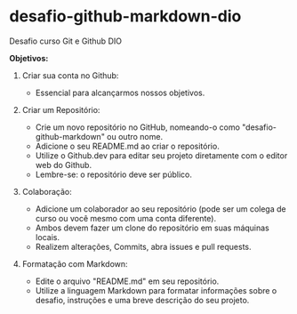 # desafio-github-markdown-dio
Desafio curso Git e Github DIO

**Objetivos:**

  1. Criar sua conta no Github:
     - Essencial para alcançarmos nossos objetivos.
       
  2. Criar um Repositório:
       - Crie um novo repositório no GitHub, nomeando-o como "desafio-github-markdown" ou outro nome.
       - Adicione o seu README.md ao criar o repositório.
       - Utilize o Github.dev para editar seu projeto diretamente com o editor web do Github.
       - Lembre-se: o repositório deve ser público.
  
  4. Colaboração:
       - Adicione um colaborador ao seu repositório (pode ser um colega de curso ou você mesmo com uma conta diferente).
       - Ambos devem fazer um clone do repositório em suas máquinas locais.
       - Realizem alterações, Commits, abra issues e pull requests.

  6. Formatação com Markdown:
       - Edite o arquivo "README.md" em seu repositório.
       - Utilize a linguagem Markdown para formatar informações sobre o desafio, instruções e uma breve descrição do seu projeto.
